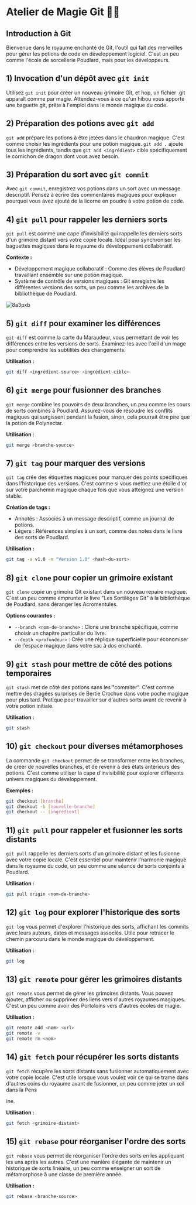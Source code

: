 # Atelier de Magie Git 🧙‍♂️

## Introduction à Git
Bienvenue dans le royaume enchanté de Git, l'outil qui fait des merveilles pour gérer les potions de code en développement logiciel. C'est un peu comme l'école de sorcellerie Poudlard, mais pour les développeurs.

## 1) Invocation d'un dépôt avec `git init`
Utilisez `git init` pour créer un nouveau grimoire Git, et hop, un fichier .git apparaît comme par magie. Attendez-vous à ce qu'un hibou vous apporte une baguette git, prête à l'emploi dans le monde magique du code.

## 2) Préparation des potions avec `git add`
`git add` prépare les potions à être jetées dans le chaudron magique. C'est comme choisir les ingrédients pour une potion magique. `git add .` ajoute tous les ingrédients, tandis que `git add <ingrédient>` cible spécifiquement le cornichon de dragon dont vous avez besoin.

## 3) Préparation du sort avec `git commit`
Avec `git commit`, enregistrez vos potions dans un sort avec un message descriptif. Pensez à écrire des commentaires magiques pour expliquer pourquoi vous avez ajouté de la licorne en poudre à votre potion de code.

## 4) `git pull` pour rappeler les derniers sorts
`git pull` est comme une cape d'invisibilité qui rappelle les derniers sorts d'un grimoire distant vers votre copie locale. Idéal pour synchroniser les baguettes magiques dans le royaume du développement collaboratif.

**Contexte :**
- Développement magique collaboratif : Comme des élèves de Poudlard travaillant ensemble sur une potion magique.
- Système de contrôle de versions magiques : Git enregistre les différentes versions des sorts, un peu comme les archives de la bibliothèque de Poudlard.

![8a3pxb](https://github.com/xixi52/TutoGit/assets/5670689/347773ab-cb9d-4f0e-aea9-91e5b6763d4e)

## 5) `git diff` pour examiner les différences
`git diff` est comme la carte du Maraudeur, vous permettant de voir les différences entre les versions de sorts. Examinez-les avec l'œil d'un mage pour comprendre les subtilités des changements.

**Utilisation :**
```bash
git diff <ingrédient-source> <ingrédient-cible>
```

## 6) `git merge` pour fusionner des branches
`git merge` combine les pouvoirs de deux branches, un peu comme les cours de sorts combinés à Poudlard. Assurez-vous de résoudre les conflits magiques qui surgissent pendant la fusion, sinon, cela pourrait être pire que la potion de Polynectar.

**Utilisation :**
```bash
git merge <branche-source>
```

## 7) `git tag` pour marquer des versions
`git tag` crée des étiquettes magiques pour marquer des points spécifiques dans l'historique des versions. C'est comme si vous mettiez une étoile d'or sur votre parchemin magique chaque fois que vous atteignez une version stable.

**Création de tags :**
- Annotés : Associés à un message descriptif, comme un journal de potions.
- Légers : Références simples à un sort, comme des notes dans le livre des sorts de Poudlard.

**Utilisation :**
```bash
git tag -a v1.0 -m "Version 1.0" <hash-du-sort>
```

## 8) `git clone` pour copier un grimoire existant
`git clone` copie un grimoire Git existant dans un nouveau repaire magique. C'est un peu comme emprunter le livre "Les Sortilèges Git" à la bibliothèque de Poudlard, sans déranger les Acromentules.

**Options courantes :**
- `--branch <nom-de-branche>` : Clone une branche spécifique, comme choisir un chapitre particulier du livre.
- `--depth <profondeur>` : Crée une réplique superficielle pour économiser de l'espace magique dans votre sac à dos enchanté.

## 9) `git stash` pour mettre de côté des potions temporaires
`git stash` met de côté des potions sans les "commiter". C'est comme mettre des dragées surprises de Bertie Crochue dans votre poche magique pour plus tard. Pratique pour travailler sur d'autres sorts avant de revenir à votre potion initiale.

**Utilisation :**
```bash
git stash
```

## 10) `git checkout` pour diverses métamorphoses
La commande `git checkout` permet de se transformer entre les branches, de créer de nouvelles branches, et de revenir à des états antérieurs des potions. C'est comme utiliser la cape d'invisibilité pour explorer différents univers magiques du développement.

**Exemples :**
```bash
git checkout [branche]
git checkout -b [nouvelle-branche]
git checkout -- [ingrédient]
```

## 11) `git pull` pour rappeler et fusionner les sorts distants
`git pull` rappelle les derniers sorts d'un grimoire distant et les fusionne avec votre copie locale. C'est essentiel pour maintenir l'harmonie magique dans le royaume du code, un peu comme une séance de sorts conjoints à Poudlard.

**Utilisation :**
```bash
git pull origin <nom-de-branche>
```

## 12) `git log` pour explorer l'historique des sorts
`git log` vous permet d'explorer l'historique des sorts, affichant les commits avec leurs auteurs, dates et messages associés. Utile pour retracer le chemin parcouru dans le monde magique du développement.

**Utilisation :**
```bash
git log
```

## 13) `git remote` pour gérer les grimoires distants
`git remote` vous permet de gérer les grimoires distants. Vous pouvez ajouter, afficher ou supprimer des liens vers d'autres royaumes magiques. C'est un peu comme avoir des Portoloins vers d'autres écoles de magie.

**Utilisation :**
```bash
git remote add <nom> <url>
git remote -v
git remote rm <nom>
```

## 14) `git fetch` pour récupérer les sorts distants
`git fetch` récupère les sorts distants sans fusionner automatiquement avec votre copie locale. C'est utile lorsque vous voulez voir ce qui se trame dans d'autres coins du royaume avant de fusionner, un peu comme jeter un œil dans la Pens

ine.

**Utilisation :**
```bash
git fetch <grimoire-distant>
```

## 15) `git rebase` pour réorganiser l'ordre des sorts
`git rebase` vous permet de réorganiser l'ordre des sorts en les appliquant les uns après les autres. C'est une manière élégante de maintenir un historique de sorts linéaire, un peu comme enseigner un sort de métamorphose à une classe de première année.


**Utilisation :**
```bash
git rebase <branche-source>
```
